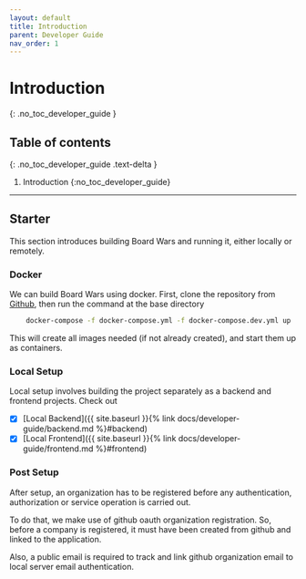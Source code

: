 ```yaml
---
layout: default
title: Introduction
parent: Developer Guide
nav_order: 1
---
```

# Introduction
{: .no_toc_developer_guide }

## Table of contents
{: .no_toc_developer_guide .text-delta }

1. Introduction
{:no_toc_developer_guide}

---

## Starter
This section introduces building Board Wars and running it, either locally or remotely.

### Docker

We can build  Board Wars using docker. First, clone the repository from [Github](https://github.com/belovedbb/Board-wars), then run the command at the base directory
```sh
    docker-compose -f docker-compose.yml -f docker-compose.dev.yml up 
```
This will create all images needed (if not already created), and start them up as containers.

### Local Setup

Local setup involves building the project separately as a backend and frontend projects. Check out 
- [x] [Local Backend]({{ site.baseurl }}{% link docs/developer-guide/backend.md %}#backend)
- [x] [Local Frontend]({{ site.baseurl }}{% link docs/developer-guide/frontend.md %}#frontend)

### Post Setup

After setup, an organization has to be registered before any authentication, authorization or service operation is carried out.

To do that, we make use of github oauth organization registration. So, before a company is registered, it must have been created from github and linked to the application.

Also, a public email is required to track and link github organization email to local server email authentication.